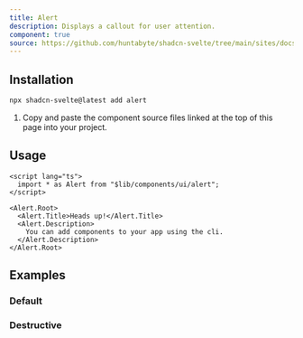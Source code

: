 ```yaml
---
title: Alert
description: Displays a callout for user attention.
component: true
source: https://github.com/huntabyte/shadcn-svelte/tree/main/sites/docs/src/lib/registry/default/ui/alert
---
```


<script>
  import { ComponentPreview, ManualInstall } from '$lib/components/docs';
</script>

<ComponentPreview name="alert-demo">

<div />

</ComponentPreview>

## Installation

```bash
npx shadcn-svelte@latest add alert
```

<ManualInstall>

1. Copy and paste the component source files linked at the top of this page into your project.

</ManualInstall>

## Usage

```svelte
<script lang="ts">
  import * as Alert from "$lib/components/ui/alert";
</script>

<Alert.Root>
  <Alert.Title>Heads up!</Alert.Title>
  <Alert.Description>
    You can add components to your app using the cli.
  </Alert.Description>
</Alert.Root>
```

## Examples

### Default

<ComponentPreview name="alert-demo">

<div />

</ComponentPreview>

### Destructive

<ComponentPreview name="alert-destructive">

<div />

</ComponentPreview>
